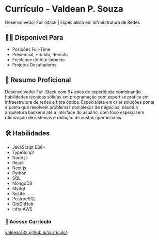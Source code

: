
# Currículo - Valdean P. Souza

Desenvolvedor Full-Stack | Especialista em Infraestrutura de Redes




## 🙋‍♂️ Disponível Para
- Posições Full-Time
- Presencial, Híbrido, Remoto
- Freelance de Alto Impacto
- Projetos Desafiadores
## 🚀 Resumo Proficional
Desenvolvedor Full-Stack com 6+ anos de experiência combinando habilidades técnicas sólidas em programação com expertise prática em infraestrutura de redes e fibra óptica. Especialista em criar soluções ponta a ponta que resolvem problemas complexos de negócios, desde a arquitetura backend até a interface do usuário, com foco especial em otimização de sistemas e redução de custos operacionais.


## 🛠 Habilidades
- JavaScript ES6+
- TypeScript
- Node.js
- React
- Next.js
- Python
- SQL
- MongoDB
- MySql
- SqLite
- PostgreSQL
- Git/GitHub
- Infra AWS


### 🔗 Acesse Currículo

[valdean132.github.io/curriculo/](https://valdean132.github.io/curriculo/)

